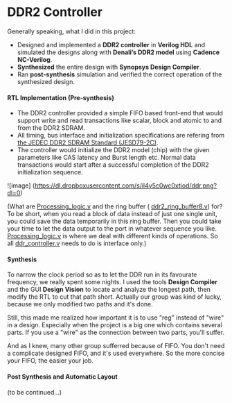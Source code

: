 # DDR2 Controller
Generally speaking, what I did in this project:
- Designed and implemented a <b>DDR2 controller</b> in <b>Verilog HDL</b> and simulated the designs along with <b>Denali’s DDR2 model</b> using <b>Cadence NC-Verilog</b>. 
- <b>Synthesized</b> the entire design with <b>Synopsys Design Compiler</b>. 
- Ran <b>post-synthesis</b> simulation and verified the correct operation of the synthesized design.

#### RTL Implementation (Pre-synthesis)
- The DDR2 controller provided a simple FIFO based front-end that would support write and read transactions like scalar, block and atomic to and from the DDR2 SDRAM.
- All timing, bus interface and initialization specifications are refering from [the JEDEC DDR2 SDRAM Standard (JESD79-2C)](http://www.micron.com/~/media/documents/products/data-sheet/dram/ddr2/512mbddr2.pdf).
- The controller would initialize the DDR2 model (chip) with the given parameters like CAS latency and Burst length etc. Normal data transactions would start after a successful completion of the DDR2 initialization sequence.

![image] (https://dl.dropboxusercontent.com/s/il4y5c0wc0xtiod/ddr.png?dl=0) <br />


(What are [Processing_logic.v]() and the ring buffer ( [ddr2_ring_buffer8.v]()) for?<br />
To be short, when you read a block of data instead of just one single unit, you could save the data temporarily in this ring buffer. Then you could take your time to let the data output to the port in whatever sequence you like.<br /> [Processing_logic.v]() is where we deal with different kinds of operations. So all [ddr_controller.v]() needs to do is interface only.)

#### Synthesis
To narrow the clock period so as to let the DDR run in its favourate frequency, we really spent some nights. 
I used the tools <b>Design Compiler</b> and the GUI <b>Design Vision</b> to locate and analyze the longest path, then modify the RTL to cut that path short. Actually our group was kind of lucky, because we only modified two paths and it's done.  <br />

Still, this made me realized how important it is to use "reg" instead of "wire" in a design. Especially when the project is a big one which contains several parts. If you use a "wire" as the connection between two parts, you'll suffer.

And as I knew, many other group sufferred because of FIFO. You don't need a complicate designed FIFO, and it's used everywhere. So the more concise your FIFO, the easier your job.

#### Post Synthesis and Automatic Layout

(to be continued...)
